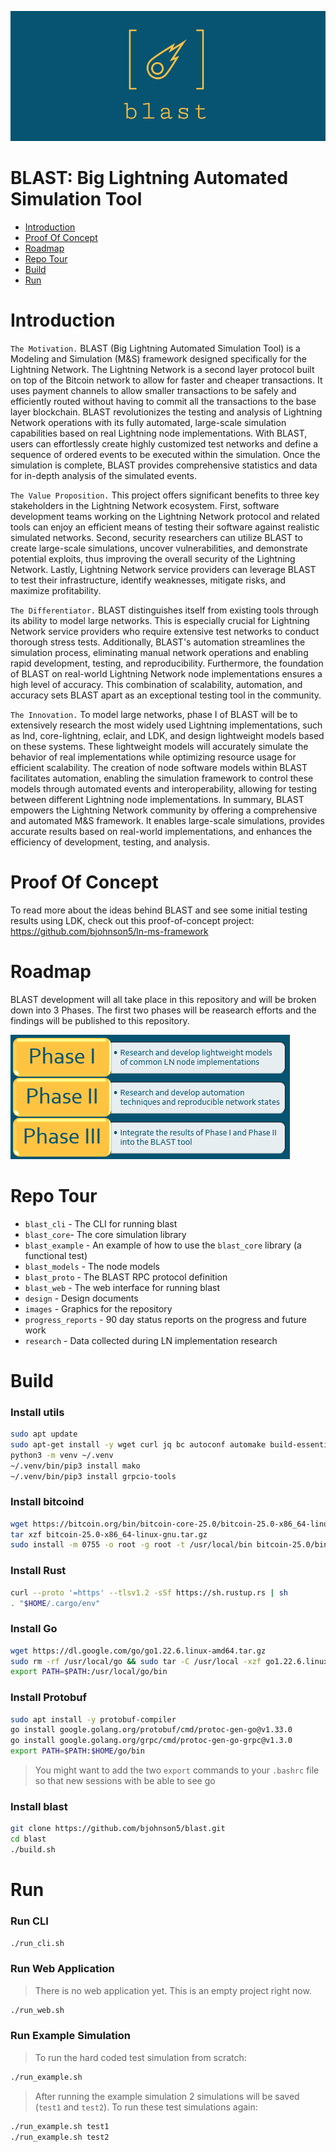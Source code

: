 ![alt text](https://github.com/bjohnson5/blast/blob/main/images/blast_logo.png?raw=true)

# BLAST: Big Lightning Automated Simulation Tool

- [Introduction](#introduction)
- [Proof Of Concept](#proof-of-concept)
- [Roadmap](#roadmap)
- [Repo Tour](#repo-tour)
- [Build](#build)
- [Run](#run)

# Introduction
`The Motivation.` BLAST (Big Lightning Automated Simulation Tool) is a Modeling and Simulation (M&S) framework designed specifically for the Lightning Network. The Lightning Network is a second layer protocol built on top of the Bitcoin network to allow for faster and cheaper transactions. It uses payment channels to allow smaller transactions to be safely and efficiently routed without having to commit all the transactions to the base layer blockchain. BLAST revolutionizes the testing and analysis of Lightning Network operations with its fully automated, large-scale simulation capabilities based on real Lightning node implementations. With BLAST, users can effortlessly create highly customized test networks and define a sequence of ordered events to be executed within the simulation. Once the simulation is complete, BLAST provides comprehensive statistics and data for in-depth analysis of the simulated events.

`The Value Proposition.` This project offers significant benefits to three key stakeholders in the Lightning Network ecosystem. First, software development teams working on the Lightning Network protocol and related tools can enjoy an efficient means of testing their software against realistic simulated networks. Second, security researchers can utilize BLAST to create large-scale simulations, uncover vulnerabilities, and demonstrate potential exploits, thus improving the overall security of the Lightning Network. Lastly, Lightning Network service providers can leverage BLAST to test their infrastructure, identify weaknesses, mitigate risks, and maximize profitability.

`The Differentiator.` BLAST distinguishes itself from existing tools through its ability to model large networks. This is especially crucial for Lightning Network service providers who require extensive test networks to conduct thorough stress tests. Additionally, BLAST's automation streamlines the simulation process, eliminating manual network operations and enabling rapid development, testing, and reproducibility. Furthermore, the foundation of BLAST on real-world Lightning Network node implementations ensures a high level of accuracy. This combination of scalability, automation, and accuracy sets BLAST apart as an exceptional testing tool in the community.

`The Innovation.` To model large networks, phase I of BLAST will be to extensively research the most widely used Lightning implementations, such as lnd, core-lightning, eclair, and LDK, and design lightweight models based on these systems. These lightweight models will accurately simulate the behavior of real implementations while optimizing resource usage for efficient scalability. The creation of node software models within BLAST facilitates automation, enabling the simulation framework to control these models through automated events and interoperability, allowing for testing between different Lightning node implementations.  In summary, BLAST empowers the Lightning Network community by offering a comprehensive and automated M&S framework. It enables large-scale simulations, provides accurate results based on real-world implementations, and enhances the efficiency of development, testing, and analysis.

# Proof Of Concept
To read more about the ideas behind BLAST and see some initial testing results using LDK, check out this proof-of-concept project: https://github.com/bjohnson5/ln-ms-framework

# Roadmap
BLAST development will all take place in this repository and will be broken down into 3 Phases. The first two phases will be reasearch efforts and the findings will be published to this repository.

![alt text](https://github.com/bjohnson5/blast/blob/main/images/roadmap.png?raw=true)

# Repo Tour
- `blast_cli` - The CLI for running blast
- `blast_core`- The core simulation library
- `blast_example` - An example of how to use the `blast_core` library (a functional test)
- `blast_models` - The node models
- `blast_proto` - The BLAST RPC protocol definition
- `blast_web` - The web interface for running blast
- `design` - Design documents
- `images` - Graphics for the repository
- `progress_reports` - 90 day status reports on the progress and future work
- `research` - Data collected during LN implementation research

# Build
### Install utils
```bash
sudo apt update
sudo apt-get install -y wget curl jq bc autoconf automake build-essential git libtool libsqlite3-dev python3 python3-pip python3-venv net-tools zlib1g-dev libsodium-dev gettext
python3 -m venv ~/.venv
~/.venv/bin/pip3 install mako
~/.venv/bin/pip3 install grpcio-tools
```

### Install bitcoind
```bash
wget https://bitcoin.org/bin/bitcoin-core-25.0/bitcoin-25.0-x86_64-linux-gnu.tar.gz
tar xzf bitcoin-25.0-x86_64-linux-gnu.tar.gz
sudo install -m 0755 -o root -g root -t /usr/local/bin bitcoin-25.0/bin/*
```

### Install Rust
```bash
curl --proto '=https' --tlsv1.2 -sSf https://sh.rustup.rs | sh
. "$HOME/.cargo/env"
```

### Install Go
```bash
wget https://dl.google.com/go/go1.22.6.linux-amd64.tar.gz
sudo rm -rf /usr/local/go && sudo tar -C /usr/local -xzf go1.22.6.linux-amd64.tar.gz
export PATH=$PATH:/usr/local/go/bin
```

### Install Protobuf
```bash
sudo apt install -y protobuf-compiler
go install google.golang.org/protobuf/cmd/protoc-gen-go@v1.33.0
go install google.golang.org/grpc/cmd/protoc-gen-go-grpc@v1.3.0
export PATH=$PATH:$HOME/go/bin
```

> You might want to add the two `export` commands to your `.bashrc` file so that new sessions with be able to see go

### Install blast
```bash
git clone https://github.com/bjohnson5/blast.git
cd blast
./build.sh
```

# Run
### Run CLI
```bash
./run_cli.sh
```

### Run Web Application
> There is no web application yet. This is an empty project right now.
```bash
./run_web.sh
```
### Run Example Simulation
> To run the hard coded test simulation from scratch:
```bash
./run_example.sh
```

> After running the example simulation 2 simulations will be saved (`test1` and `test2`). To run these test simulations again:
```bash
./run_example.sh test1
./run_example.sh test2
```
